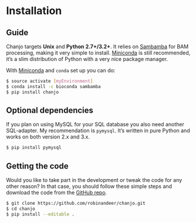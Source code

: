 # Installation

## Guide

Chanjo targets **Unix** and **Python 2.7+/3.2+**. It relies on [Sambamba][sambamba] for BAM processing, making it very simple to install. [Miniconda][miniconda] is still recommended, it’s a slim distribution of Python with a very nice package manager.

With [Miniconda][miniconda] and `conda` set up you can do:

```bash
$ source activate [myEnvironment]
$ conda install -c bioconda sambamba
$ pip install chanjo
```

## Optional dependencies

If you plan on using MySQL for your SQL database you also need another SQL-adapter. My recommendation is `pymysql`. It’s written in pure Python and works on both version 2.x and 3.x.

```bash
$ pip install pymysql
```

## Getting the code

Would you like to take part in the development or tweak the code for any other reason? In that case, you should follow these simple steps and download the code from the [GitHub repo][repo].

```bash
$ git clone https://github.com/robinandeer/chanjo.git
$ cd chanjo
$ pip install --editable .
```


[miniconda]: http://conda.pydata.org/miniconda.html
[repo]: https://github.com/robinandeer/chanjo/releases
[sambamba]: http://lomereiter.github.io/sambamba/index.html
